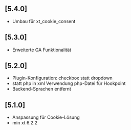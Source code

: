 ## [5.4.0]
- Umbau für xt_cookie_consent

## [5.3.0]
- Erweiterte GA Funktionalität

## [5.2.0]
- Plugin-Konfiguration: checkbox statt dropdown
- statt php in xml Verwendung php-Datei für Hookpoint
- Backend-Sprachen entfernt 

## [5.1.0]
- Anspassung für Cookie-Lösung
- min  xt 6.2.2